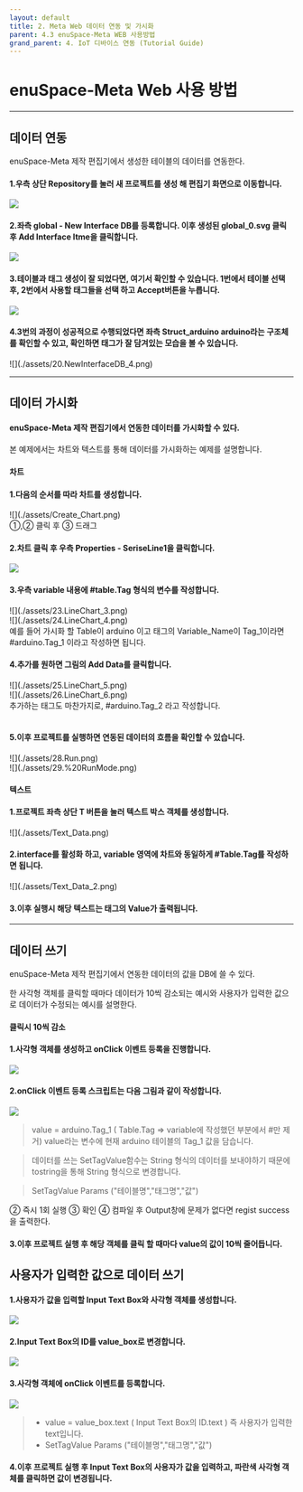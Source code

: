 ```yaml
---
layout: default
title: 2. Meta Web 데이터 연동 및 가시화
parent: 4.3 enuSpace-Meta WEB 사용방법
grand_parent: 4. IoT 디바이스 연동 (Tutorial Guide)
---
```


# enuSpace-Meta Web 사용 방법

<hr>

## 데이터 연동
enuSpace-Meta 제작 편집기에서 생성한 테이블의 데이터를 연동한다.

<h4>1.우측 상단 Repository를 눌러 새 프로젝트를 생성 해 편집기 화면으로 이동합니다.</h4>

![](./assets/16.NewProject.png)

<h4>2.좌측 global - New Interface DB를 등록합니다. 이후 생성된 global_0.svg 클릭 후 Add Interface Itme을 클릭합니다.</h4>

![](./assets/global_svg.png)

<h4>3.테이블과 태그 생성이 잘 되었다면, 여기서 확인할 수 있습니다. 1번에서 테이블 선택 후, 2번에서 사용할 태그들을 선택 하고 Accept버튼을 누릅니다.</h4>

![](./assets/9.NewInterfaceDB_.png)

<h4>4.3번의 과정이 성공적으로 수행되었다면 좌측 Struct_arduino arduino라는 구조체를 확인할 수 있고, 확인하면 태그가 잘 담겨있는 모습을 볼 수 있습니다. </h4>
![](./assets/20.NewInterfaceDB_4.png)

<hr>

## 데이터 가시화
#### enuSpace-Meta 제작 편집기에서 연동한 데이터를 가시화할 수 있다.

본 예제에서는 차트와 텍스트를 통해 데이터를 가시화하는 예제를 설명합니다.

#### 차트

<h4>1.다음의 순서를 따라 차트를 생성합니다.</h4>
<div>
![](./assets/Create_Chart.png)
</div>
①,② 클릭 후 ③ 드래그

<h4>2.차트 클릭 후 우측 Properties - SeriseLine1을 클릭합니다.</h4>

![](./assets/22.LineChart_2.png)

<h4>3.우측 variable 내용에 #table.Tag 형식의 변수를 작성합니다.</h4>
<div>
![](./assets/23.LineChart_3.png)
</div><div>
![](./assets/24.LineChart_4.png)
</div>
예를 들어 가시화 할 Table이 arduino 이고 태그의 Variable_Name이 Tag_1이라면 #arduino.Tag_1 이라고 작성하면 됩니다.

<h4>4.추가를 원하면 그림의 Add Data를 클릭합니다.</h4>
<div>
![](./assets/25.LineChart_5.png)
</div><div>
![](./assets/26.LineChart_6.png)
</div>
추가하는 태그도 마찬가지로, #arduino.Tag_2 라고 작성합니다.
<br></br>
<h4>5.이후 프로젝트를 실행하면 연동된 데이터의 흐름을 확인할 수 있습니다.</h4>
<div>
![](./assets/28.Run.png)
</div>
<div>
![](./assets/29.%20RunMode.png)
</div>


#### 텍스트
<h4>1.프로젝트 좌측 상단 T 버튼을 눌러 텍스트 박스 객체를 생성합니다.</h4>
![](./assets/Text_Data.png)

<h4>2.interface를 활성화 하고, variable 영역에 차트와 동일하게 #Table.Tag를 작성하면 됩니다.</h4>
![](./assets/Text_Data_2.png)

<h4>3.이후 실행시 해당 텍스트는 태그의 Value가 출력됩니다.</h4>

<hr>

## 데이터 쓰기
enuSpace-Meta 제작 편집기에서 연동한 데이터의 값을 DB에 쓸 수 있다.

한 사각형 객체를 클릭할 때마다 데이터가 10씩 감소되는 예시와 사용자가 입력한 값으로 데이터가 수정되는 예시를 설명한다.

#### 클릭시 10씩 감소
<h4>1.사각형 객체를 생성하고 onClick 이벤트 등록을 진행합니다.</h4>

![](./assets/31.SetTagValue_2.png)

<h4>2.onClick 이벤트 등록 스크립트는 다음 그림과 같이 작성합니다.</h4>

![](./assets/32.SetTagValue_3.png)

> value = arduino.Tag_1 ( Table.Tag => variable에 작성했던 부분에서 #만 제거)
> value라는 변수에 현재 arduino 테이블의 Tag_1 값을 담습니다.

> 데이터를 쓰는 SetTagValue함수는 String 형식의 데이터를 보내야하기 때문에 tostring을 통해 String 형식으로 변경합니다.

> SetTagValue Params ("테이블명","태그명","값") 

② 즉시 1회 실행
③ 확인
④ 컴파일 후 Output창에 문제가 없다면 regist success을 출력한다.

<h4>3.이후 프로젝트 실행 후 해당 객체를 클릭 할 때마다 value의 값이 10씩 줄어듭니다.</h4>

## 사용자가 입력한 값으로 데이터 쓰기
<h4>1.사용자가 값을 입력할 Input Text Box와 사각형 객체를 생성합니다.</h4>

![](./assets/30.SetTagValue_1.png)

<h4>2.Input Text Box의 ID를 value_box로 변경합니다.</h4>

![](./assets/34.SetTagValue_5.png)

<h4>3.사각형 객체에 onClick 이벤트를 등록합니다.</h4>

![](./assets/35.SetTagValue_6.png)

> * value = value_box.text ( Input Text Box의 ID.text ) 즉 사용자가 입력한 text입니다.
> * SetTagValue Params ("테이블명","태그명","값") 

<h4>4.이후 프로젝트 실행 후 Input Text Box의 사용자가 값을 입력하고, 파란색 사각형 객체를 클릭하면 값이 변경됩니다.</h4>



